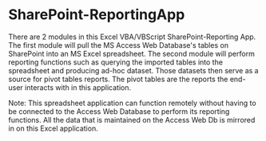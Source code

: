 # SharePoint-ReportingApp
There are 2 modules in this Excel VBA/VBScript SharePoint-Reporting App. The first module will pull the MS Access Web Database's tables on SharePoint into an MS Excel spreadsheet. The second module will perform reporting functions such as querying the imported tables into the spreadsheet and producing ad-hoc dataset. Those datasets then serve as a source for pivot tables reports. The pivot tables are the reports the end-user interacts with in this application.

Note: This spreadsheet application can function remotely without having to be connected to the Access Web Database to perform its reporting functions. All the data that is maintained on the Access Web Db is mirrored in on this Excel application. 